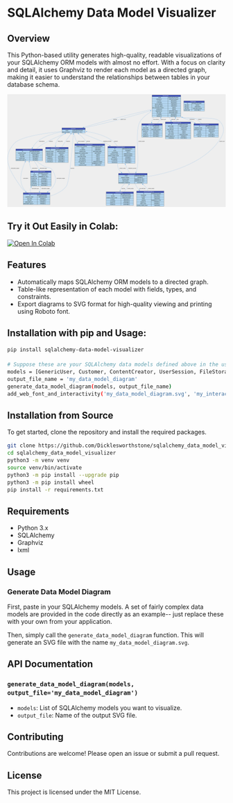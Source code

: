 # SQLAlchemy Data Model Visualizer

## Overview

This Python-based utility generates high-quality, readable visualizations of your SQLAlchemy ORM models with almost no effort. With a focus on clarity and detail, it uses Graphviz to render each model as a directed graph, making it easier to understand the relationships between tables in your database schema.

![Example Data Model Diagram](https://raw.githubusercontent.com/Dicklesworthstone/sqlalchemy_data_model_visualizer/main/my_interactive_data_model_diagram.svg)

## Try it Out Easily in Colab:

[![Open In Colab](https://colab.research.google.com/assets/colab-badge.svg)](https://colab.research.google.com/drive/1np5kPvDtdhq138eLHOGINYuTUMJo_wrj?usp=sharing)

## Features

- Automatically maps SQLAlchemy ORM models to a directed graph.
- Table-like representation of each model with fields, types, and constraints.
- Export diagrams to SVG format for high-quality viewing and printing using Roboto font. 

## Installation with pip and Usage:

```bash
pip install sqlalchemy-data-model-visualizer

# Suppose these are your SQLAlchemy data models defined above in the usual way, or imported from another file:
models = [GenericUser, Customer, ContentCreator, UserSession, FileStorage, ServiceRequest, GenericAuditLog, GenericFeedback, GenericAPIKey, GenericNotification, GenericAPICreditLog, GenericSubscriptionType, GenericSubscription, GenericSubscriptionUsage, GenericBillingInfo]
output_file_name = 'my_data_model_diagram'
generate_data_model_diagram(models, output_file_name)
add_web_font_and_interactivity('my_data_model_diagram.svg', 'my_interactive_data_model_diagram.svg')
```

## Installation from Source

To get started, clone the repository and install the required packages.

```bash
git clone https://github.com/Dicklesworthstone/sqlalchemy_data_model_visualizer.git
cd sqlalchemy_data_model_visualizer
python3 -m venv venv
source venv/bin/activate
python3 -m pip install --upgrade pip
python3 -m pip install wheel
pip install -r requirements.txt
```

## Requirements

- Python 3.x
- SQLAlchemy
- Graphviz
- lxml

## Usage

### Generate Data Model Diagram

First, paste in your SQLAlchemy models. A set of fairly complex data models are provided in the code directly as an example-- just replace these with your own from your application.

Then, simply call the `generate_data_model_diagram` function. This will generate an SVG file with the name `my_data_model_diagram.svg`.

## API Documentation

### `generate_data_model_diagram(models, output_file='my_data_model_diagram')`

- `models`: List of SQLAlchemy models you want to visualize.
- `output_file`: Name of the output SVG file.

## Contributing

Contributions are welcome! Please open an issue or submit a pull request.

## License

This project is licensed under the MIT License.
